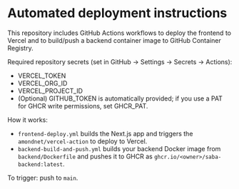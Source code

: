 # Automated deployment instructions

This repository includes GitHub Actions workflows to deploy the frontend to Vercel and to build/push a backend container image to GitHub Container Registry.

Required repository secrets (set in GitHub -> Settings -> Secrets -> Actions):

- VERCEL_TOKEN
- VERCEL_ORG_ID
- VERCEL_PROJECT_ID
- (Optional) GITHUB_TOKEN is automatically provided; if you use a PAT for GHCR write permissions, set GHCR_PAT.

How it works:
- `frontend-deploy.yml` builds the Next.js app and triggers the `amondnet/vercel-action` to deploy to Vercel.
- `backend-build-and-push.yml` builds your backend Docker image from `backend/Dockerfile` and pushes it to GHCR as `ghcr.io/<owner>/saba-backend:latest`.

To trigger: push to `main`.

